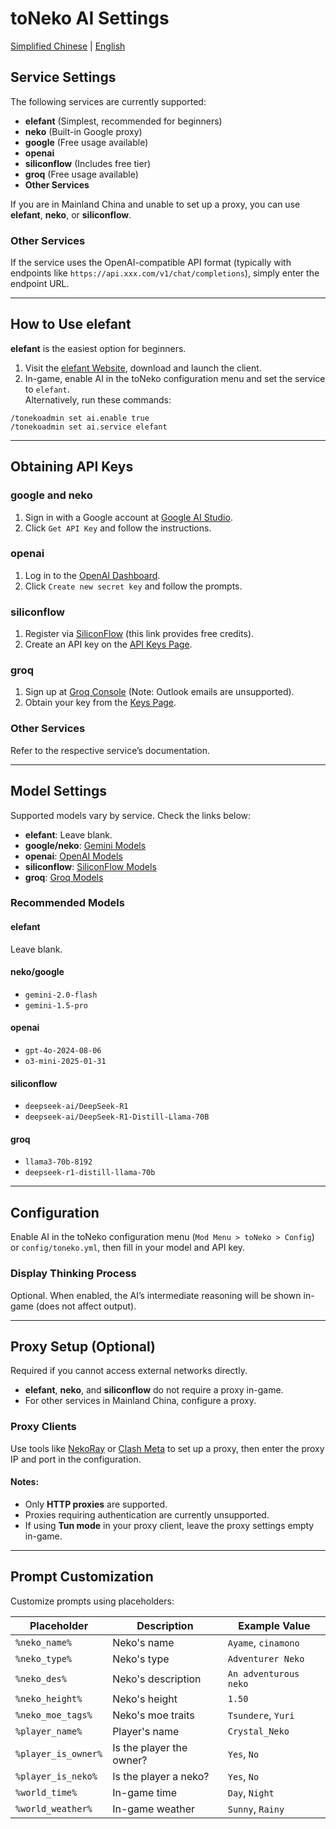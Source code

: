 # toNeko AI Settings
[Simplified Chinese](https://github.com/CSneko/toNeko/blob/main/docs/AI.md) | [English](https://github.com/CSneko/toNeko/blob/main/docs/AI_en.md)

## Service Settings
The following services are currently supported:
- **elefant** (Simplest, recommended for beginners)
- **neko** (Built-in Google proxy)
- **google** (Free usage available)
- **openai**
- **siliconflow** (Includes free tier)
- **groq** (Free usage available)
- **Other Services**

If you are in Mainland China and unable to set up a proxy, you can use **elefant**, **neko**, or **siliconflow**.

### Other Services
If the service uses the OpenAI-compatible API format (typically with endpoints like `https://api.xxx.com/v1/chat/completions`), simply enter the endpoint URL.

---

## How to Use elefant
**elefant** is the easiest option for beginners.

1. Visit the [elefant Website](https://elefant.gg/), download and launch the client.
2. In-game, enable AI in the toNeko configuration menu and set the service to `elefant`.  
   Alternatively, run these commands:  
```
/tonekoadmin set ai.enable true
/tonekoadmin set ai.service elefant
```

---

## Obtaining API Keys
### **google** and **neko**
1. Sign in with a Google account at [Google AI Studio](https://aistudio.google.com).
2. Click `Get API Key` and follow the instructions.

### **openai**
1. Log in to the [OpenAI Dashboard](https://platform.openai.com/api-keys).
2. Click `Create new secret key` and follow the prompts.

### **siliconflow**
1. Register via [SiliconFlow](https://cloud.siliconflow.cn/i/2ZR74wDe) (this link provides free credits).
2. Create an API key on the [API Keys Page](https://cloud.siliconflow.cn/account/ak).

### **groq**
1. Sign up at [Groq Console](https://console.groq.com) (Note: Outlook emails are unsupported).
2. Obtain your key from the [Keys Page](https://console.groq.com/keys).

### **Other Services**
Refer to the respective service’s documentation.

---

## Model Settings
Supported models vary by service. Check the links below:
- **elefant**: Leave blank.
- **google/neko**: [Gemini Models](https://ai.google.dev/gemini-api/docs/models/gemini?hl=zh-cn)
- **openai**: [OpenAI Models](https://platform.openai.com/docs/models)
- **siliconflow**: [SiliconFlow Models](https://cloud.siliconflow.cn/models)
- **groq**: [Groq Models](https://console.groq.com/docs/models)

### Recommended Models
#### elefant
Leave blank.
#### neko/google
- `gemini-2.0-flash`
- `gemini-1.5-pro`
#### openai
- `gpt-4o-2024-08-06`
- `o3-mini-2025-01-31`
#### siliconflow
- `deepseek-ai/DeepSeek-R1`
- `deepseek-ai/DeepSeek-R1-Distill-Llama-70B`
#### groq
- `llama3-70b-8192`
- `deepseek-r1-distill-llama-70b`

---

## Configuration
Enable AI in the toNeko configuration menu (`Mod Menu > toNeko > Config`) or `config/toneko.yml`, then fill in your model and API key.

### Display Thinking Process
Optional. When enabled, the AI’s intermediate reasoning will be shown in-game (does not affect output).

---

## Proxy Setup (Optional)
Required if you cannot access external networks directly.

- **elefant**, **neko**, and **siliconflow** do not require a proxy in-game.
- For other services in Mainland China, configure a proxy.

### Proxy Clients
Use tools like [NekoRay](https://github.com/MatsuriDayo/nekoray) or [Clash Meta](https://github.com/MetaCubeX/mihomo/tree/Meta) to set up a proxy, then enter the proxy IP and port in the configuration.

#### Notes:
- Only **HTTP proxies** are supported.
- Proxies requiring authentication are currently unsupported.
- If using **Tun mode** in your proxy client, leave the proxy settings empty in-game.

---

## Prompt Customization
Customize prompts using placeholders:

| Placeholder          | Description               | Example Value            |  
|----------------------|---------------------------|--------------------------|  
| `%neko_name%`        | Neko's name               | `Ayame`, `cinamono`     |  
| `%neko_type%`        | Neko's type               | `Adventurer Neko`        |  
| `%neko_des%`         | Neko's description        | `An adventurous neko`   |  
| `%neko_height%`      | Neko's height             | `1.50`                  |  
| `%neko_moe_tags%`    | Neko's moe traits         | `Tsundere`, `Yuri`      |  
| `%player_name%`      | Player's name             | `Crystal_Neko`          |  
| `%player_is_owner%`  | Is the player the owner?  | `Yes`, `No`             |  
| `%player_is_neko%`   | Is the player a neko?     | `Yes`, `No`             |  
| `%world_time%`       | In-game time              | `Day`, `Night`          |  
| `%world_weather%`    | In-game weather           | `Sunny`, `Rainy`        |  